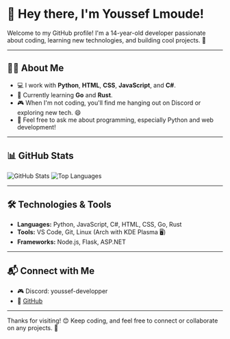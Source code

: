 # 👋 Hey there, I'm Youssef Lmoude!

Welcome to my GitHub profile! I'm a 14-year-old developer passionate about coding, learning new technologies, and building cool projects. 🚀  

---

## 🧑‍💻 About Me
- 💻 I work with **Python**, **HTML**, **CSS**, **JavaScript**, and **C#**.
- 🌱 Currently learning **Go** and **Rust**.
- 🎮 When I'm not coding, you'll find me hanging out on Discord or exploring new tech. 😄
- 💬 Feel free to ask me about programming, especially Python and web development!

---

## 📊 GitHub Stats
![GitHub Stats](https://github-readme-stats.vercel.app/api?username=YoussefDevPro&show_icons=true&theme=radical)
![Top Languages](https://github-readme-stats.vercel.app/api/top-langs/?username=YoussefDevPro&layout=compact&theme=radical)

---

## 🛠️ Technologies & Tools
- **Languages:** Python, JavaScript, C#, HTML, CSS, Go, Rust  
- **Tools:** VS Code, Git, Linux (Arch with KDE Plasma 🖥️)  
- **Frameworks:** Node.js, Flask, ASP.NET  

---

## 📬 Connect with Me
- 🎮 Discord: youssef-developper  
- 🐙 [GitHub](https://github.com/YoussefDevPro)  

---

Thanks for visiting! 😊 Keep coding, and feel free to connect or collaborate on any projects. 🚀  
